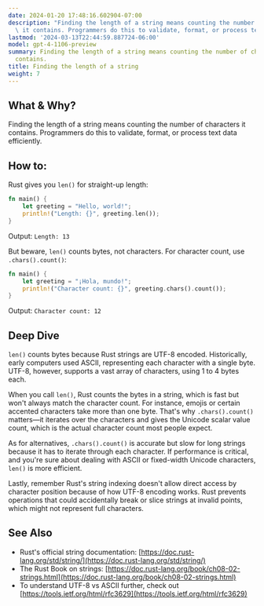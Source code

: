```yaml
---
date: 2024-01-20 17:48:16.602904-07:00
description: "Finding the length of a string means counting the number of characters\
  \ it contains. Programmers do this to validate, format, or process text data\u2026"
lastmod: '2024-03-13T22:44:59.887724-06:00'
model: gpt-4-1106-preview
summary: Finding the length of a string means counting the number of characters it
  contains.
title: Finding the length of a string
weight: 7
---
```


## What & Why?
Finding the length of a string means counting the number of characters it contains. Programmers do this to validate, format, or process text data efficiently.

## How to:
Rust gives you `len()` for straight-up length:

```Rust
fn main() {
    let greeting = "Hello, world!";
    println!("Length: {}", greeting.len());
}
```

Output: `Length: 13`

But beware, `len()` counts bytes, not characters. For character count, use `.chars().count()`:

```Rust
fn main() {
    let greeting = "¡Hola, mundo!";
    println!("Character count: {}", greeting.chars().count());
}
```

Output: `Character count: 12`

## Deep Dive
`len()` counts bytes because Rust strings are UTF-8 encoded. Historically, early computers used ASCII, representing each character with a single byte. UTF-8, however, supports a vast array of characters, using 1 to 4 bytes each. 

When you call `len()`, Rust counts the bytes in a string, which is fast but won't always match the character count. For instance, emojis or certain accented characters take more than one byte. That's why `.chars().count()` matters—it iterates over the characters and gives the Unicode scalar value count, which is the actual character count most people expect.

As for alternatives, `.chars().count()` is accurate but slow for long strings because it has to iterate through each character. If performance is critical, and you're sure about dealing with ASCII or fixed-width Unicode characters, `len()` is more efficient.

Lastly, remember Rust's string indexing doesn't allow direct access by character position because of how UTF-8 encoding works. Rust prevents operations that could accidentally break or slice strings at invalid points, which might not represent full characters.

## See Also
- Rust's official string documentation: [https://doc.rust-lang.org/std/string/](https://doc.rust-lang.org/std/string/)
- The Rust Book on strings: [https://doc.rust-lang.org/book/ch08-02-strings.html](https://doc.rust-lang.org/book/ch08-02-strings.html)
- To understand UTF-8 vs ASCII further, check out [https://tools.ietf.org/html/rfc3629](https://tools.ietf.org/html/rfc3629)
